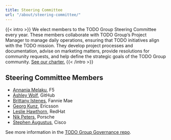 ```yaml
---
title: Steering Committee
url: "/about/steering-committee/"
---
```


{{< intro >}}
We elect members to the TODO Group Steering Committee every year. These members collaborate with TODO Group’s Project Manager to manage daily operations, ensuring that TODO initiatives align with the TODO mission. They develop project processes and documentation, advise on marketing matters, 
provide resolutions for community requests, and help define the strategic goals of the TODO Group community. [See our charter.](https://github.com/todogroup/governance/blob/main/GM-SC-CHARTER.adoc)
{{< /intro >}}

## Steering Committee Members

- [Annania Melaku](https://github.com/annania), F5 
- [Ashley Wolf](https://github.com/ashleywolf), GitHub
- [Brittany Istenes](https://github.com/tsteenbe), Fannie Mae
- [Georg Kunz](https://github.com/gkunz), Ericsson
- [Leslie Hawthorn](https://github.com/lhawthorn), RedHat
- [Nik Peters](https://github.com/vmbrasseur), Porsche
- [Stephen Augustus](https://github.com/shillasaebi), Cisco

See more information in the [TODO Group Governance repo](https://github.com/todogroup/governance#-about-todo-steering-committee-tsc).
